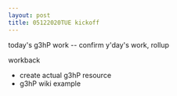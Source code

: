 ```yaml
---
layout: post
title: 05122020TUE kickoff
---
```


today's g3hP work -- confirm y'day's work, rollup

workback 
- create actual g3hP resource
- g3hP wiki example


